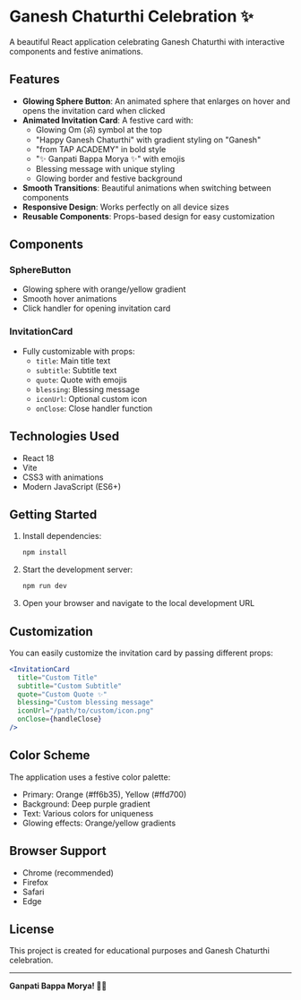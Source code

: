 # Ganesh Chaturthi Celebration ✨

A beautiful React application celebrating Ganesh Chaturthi with interactive components and festive animations.

## Features

- **Glowing Sphere Button**: An animated sphere that enlarges on hover and opens the invitation card when clicked
- **Animated Invitation Card**: A festive card with:
  - Glowing Om (ॐ) symbol at the top
  - "Happy Ganesh Chaturthi" with gradient styling on "Ganesh"
  - "from TAP ACADEMY" in bold style
  - "✨ Ganpati Bappa Morya ✨" with emojis
  - Blessing message with unique styling
  - Glowing border and festive background
- **Smooth Transitions**: Beautiful animations when switching between components
- **Responsive Design**: Works perfectly on all device sizes
- **Reusable Components**: Props-based design for easy customization

## Components

### SphereButton
- Glowing sphere with orange/yellow gradient
- Smooth hover animations
- Click handler for opening invitation card

### InvitationCard
- Fully customizable with props:
  - `title`: Main title text
  - `subtitle`: Subtitle text
  - `quote`: Quote with emojis
  - `blessing`: Blessing message
  - `iconUrl`: Optional custom icon
  - `onClose`: Close handler function

## Technologies Used

- React 18
- Vite
- CSS3 with animations
- Modern JavaScript (ES6+)

## Getting Started

1. Install dependencies:
   ```bash
   npm install
   ```

2. Start the development server:
   ```bash
   npm run dev
   ```

3. Open your browser and navigate to the local development URL

## Customization

You can easily customize the invitation card by passing different props:

```jsx
<InvitationCard
  title="Custom Title"
  subtitle="Custom Subtitle"
  quote="Custom Quote ✨"
  blessing="Custom blessing message"
  iconUrl="/path/to/custom/icon.png"
  onClose={handleClose}
/>
```

## Color Scheme

The application uses a festive color palette:
- Primary: Orange (#ff6b35), Yellow (#ffd700)
- Background: Deep purple gradient
- Text: Various colors for uniqueness
- Glowing effects: Orange/yellow gradients

## Browser Support

- Chrome (recommended)
- Firefox
- Safari
- Edge

## License

This project is created for educational purposes and Ganesh Chaturthi celebration.

---

**Ganpati Bappa Morya! 🐘✨**
